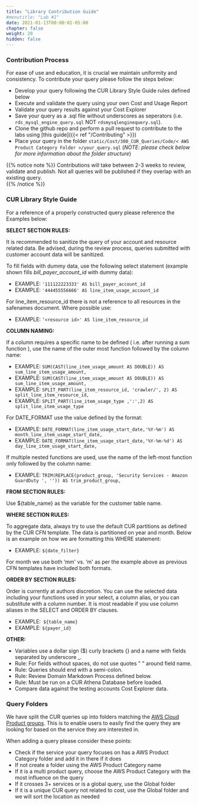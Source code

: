 ```yaml
---
title: "Library Contribution Guide"
#menutitle: "Lab #1"
date: 2021-01-13T00:00:01-05:00
chapter: false
weight: 20
hidden: false
---
```


### Contribution Process

For ease of use and education, it is crucial we maintain uniformity and consistency.  To contribute your query please follow the steps below:

- Develop your query following the CUR Library Style Guide rules defined below
- Execute and validate the query using your own Cost and Usage Report
- Validate your query results against your Cost Explorer
- Save your query as a .sql file without underscores as seperators (i.e. `rds_mysql_engine_query.sql` NOT `rdsmysqlenginequery.sql`).
- Clone the github repo and perform a pull request to contribute to the labs using [this guide]({{< ref "/Contributing" >}})
- Place your query in the folder `static/Cost/300_CUR_Queries/Code/< AWS Product Category Folder >/your_query.sql` (_NOTE: please check below for more information about the folder structure_)

{{% notice note %}}
Contributions will take between 2-3 weeks to review, validate and publish. Not all queries will be published if they overlap with an existing query.  
{{% /notice %}}

### CUR Library Style Guide
For a reference of a properly constructed query please reference the Examples below:

**SELECT SECTION RULES:**

It is recommended to sanitize the query of your account and resource related data. Be advised, during the review process, queries submitted with customer account data will be sanitized.

To fill fields with dummy data, use the following select statement (example shown fills *bill_payer_account_id* with dummy data):
- EXAMPLE: `'111122223333' AS bill_payer_account_id`
- EXAMPLE: `'444455556666' AS line_item_usage_account_id`

For line_item_resource_id there is not a reference to all resources in the safenames document.  Where possible use:
- EXAMPLE: `‘<resource id>' AS line_item_resource_id`

**COLUMN NAMING:**

If a column requires a specific name to be defined ( i.e. after running a sum function ), use the name of the outer most function followed by the column name:
- EXAMPLE: `SUM(CAST(line_item_usage_amount AS DOUBLE)) AS sum_line_item_usage_amount,`
- EXAMPLE: `SUM(CAST(line_item_usage_amount AS DOUBLE)) AS sum_line_item_usage_amount,`
- EXAMPLE: `SPLIT_PART(line_item_resource_id, 'crawler/', 2) AS split_line_item_resource_id,`
- EXAMPLE: `SPLIT_PART(line_item_usage_type ,':',2) AS split_line_item_usage_type`

For DATE_FORMAT use the value defined by the format:
- EXAMPLE: `DATE_FORMAT(line_item_usage_start_date,'%Y-%m') AS month_line_item_usage_start_date,`
- EXAMPLE: `DATE_FORMAT(line_item_usage_start_date,'%Y-%m-%d') AS day_line_item_usage_start_date,`

If multiple nested functions are used, use the name of the left-most function only followed by the column name:
- EXAMPLE: `TRIM(REPLACE(product_group, 'Security Services - Amazon GuardDuty ', '')) AS trim_product_group,`

**FROM SECTION RULES:**

Use ${table_name} as the variable for the customer table name.

**WHERE SECTION RULES:**

To aggregate data, always try to use the default CUR partitions as defined by the CUR CFN template.  The data is partitioned on year and month.  Below is an example on how we are formatting this WHERE statement:
- EXAMPLE: `${date_filter}`

For month we use both ‘mm' vs. ‘m' as per the example above as previous CFN templates have included both formats.

**ORDER BY SECTION RULES:**

Order is currently at authors discretion. You can use the selected data including your functions used in your select, a column alias, or you can substitute with a column number.  It is most readable if you use column aliases in the SELECT and ORDER BY clauses.

- EXAMPLE:` ${table_name}`
- EXAMPLE: `${payer_id}`

**OTHER:**

- Variables use a dollar sign ($) curly brackets {} and a name with fields separated by underscore _.
- Rule: For fields without spaces, do not use quotes " " around field name.
- Rule: Queries should end with a semi-colon.
- Rule: Review Domain Markdown Process defined below.
- Rule: Must be run on a CUR Athena Database before loaded.  
- Compare data against the testing accounts Cost Explorer data.

### Query Folders
We have split the CUR queries up into folders matching the [AWS Cloud Product groups](https://aws.amazon.com/products/). This is to enable users to easily find the query they are looking for based on the service they are interested in. 

When adding a query please consider these points:
- Check if the service your query focuses on has a AWS Product Category folder and add it in there if it does
- If not create a folder using the AWS Product Category name 
- If it is a multi product query, choose the AWS Product Category with the most influence on the query
- If it crosses 3+ services or is a global query, use the Global folder
- If it is a unique CUR query not related to cost, use the Global folder and we will sort the location as needed

